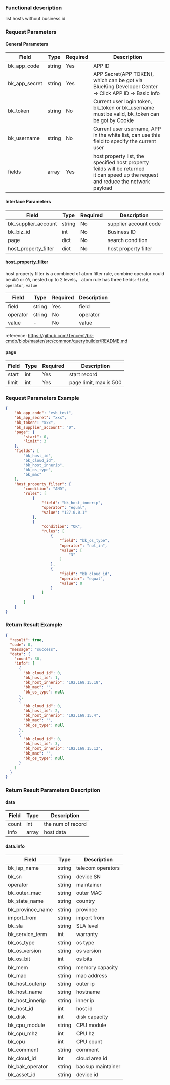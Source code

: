 ### Functional description

list hosts without business id

### Request Parameters


#### General Parameters

| Field | Type | Required |  Description |
|-----------|------------|--------|------------|
| bk_app_code  |  string    | Yes | APP ID     |
| bk_app_secret|  string    | Yes | APP Secret(APP TOKEN), which can be got via BlueKing Developer Center -&gt; Click APP ID -&gt; Basic Info  |
| bk_token     |  string    | No | Current user login token, bk_token or bk_username must be valid, bk_token can be got by Cookie |
| bk_username  |  string    | No | Current user username, APP in the white list, can use this field to specify the current user |
| fields  |  array   | Yes     | host property list, the specified host property feilds will be returned <br>it can speed up the request and reduce the network payload  |

#### Interface Parameters

| Field      |  Type      | Required   |  Description      |
|-----------|------------|--------|------------|
| bk_supplier_account | string     | No     | supplier account code |
| bk_biz_id | int        | No    | Business ID |
| page       |  dict    | No     | search condition |
| host_property_filter    |  dict  | No     | host property filter |

#### host_property_filter
host property filter is a combined of atom filter rule, combine operator could be `AND` or `OR`, nested up to 2 levels。
atom rule has three fields: `field`, `operator`, `value`

| Field      |  Type      | Required   |  Description      |
| ---  | ---  | --- |---  |
| field|string|Yes|field |
| operator|string|No|operator |available values: equal,not_equal,in,not_in,less,less_or_equal,greater,greater_or_equal,between,not_between |
| value| - | No| value|values's format depend on operator|

reference: <https://github.com/Tencent/bk-cmdb/blob/master/src/common/querybuilder/README.md>

#### page

| Field      |  Type      | Required   |  Description      |
|-----------|------------|--------|------------|
| start    |  int    | Yes     | start record |
| limit    |  int    | Yes     | page limit, max is 500 |


### Request Parameters Example

```json
{
    "bk_app_code": "esb_test",
    "bk_app_secret": "xxx",
    "bk_token": "xxx",
    "bk_supplier_account": "0",
    "page": {
        "start": 0,
        "limit": 3
    },
    "fields": [
        "bk_host_id",
        "bk_cloud_id",
        "bk_host_innerip",
        "bk_os_type",
        "bk_mac"
    ],
    "host_property_filter": {
        "condition": "AND",
        "rules": [
            {
                "field": "bk_host_innerip",
                "operator": "equal",
                "value": "127.0.0.1"
            },
            {
                "condition": "OR",
                "rules": [
                    {
                        "field": "bk_os_type",
                        "operator": "not_in",
                        "value": [
                            "3"
                        ]
                    },
                    {
                        "field": "bk_cloud_id",
                        "operator": "equal",
                        "value": 0
                    }
                ]
            }
        ]
    }
}
```

### Return Result Example

```json
{
  "result": true,
  "code": 0,
  "message": "success",
  "data": {
    "count": 30,
    "info": [
      {
        "bk_cloud_id": 0,
        "bk_host_id": 1,
        "bk_host_innerip": "192.168.15.18",
        "bk_mac": "",
        "bk_os_type": null
      },
      {
        "bk_cloud_id": 0,
        "bk_host_id": 2,
        "bk_host_innerip": "192.168.15.4",
        "bk_mac": "",
        "bk_os_type": null
      },
      {
        "bk_cloud_id": 0,
        "bk_host_id": 3,
        "bk_host_innerip": "192.168.15.12",
        "bk_mac": "",
        "bk_os_type": null
      }
    ]
  }
}
```

### Return Result Parameters Description

#### data

| Field      | Type      | Description      |
|-----------|-----------|-----------|
| count     | int       | the num of record |
| info      | array     | host data |

#### data.info
| Field      | Type      | Description      |
|---|---|---|
| bk_isp_name| string | telecom operators | 0: Others; 1: China Telecom; 2: China Unicom; 3: China Mobile |
| bk_sn | string | device SN |
| operator | string | maintainer |
| bk_outer_mac | string | outer MAC |
| bk_state_name | string | country | CN: China, please refer to CMDB web page for detailed value |
| bk_province_name | string | province |  |
| import_from | string | import from | 1:excel;2:agent;3:api |
| bk_sla | string | SLA level | 1:L1;2:L2;3:L3 |
| bk_service_term | int | warranty | 1-10 |
| bk_os_type | string | os type | 1:Linux;2:Windows;3:AIX |
| bk_os_version | string | os version |
| bk_os_bit | int | os bits |
| bk_mem | string | memory capacity |
| bk_mac | string | mac address |
| bk_host_outerip | string | outer ip |
| bk_host_name | string | hostname | 
| bk_host_innerip | string | inner ip |
| bk_host_id | int | host id |
| bk_disk | int | disk capacity |
| bk_cpu_module | string | CPU module |
| bk_cpu_mhz | int | CPU hz |
| bk_cpu | int | CPU count | 1-1000000
| bk_comment | string | comment |
| bk_cloud_id | int | cloud area id |
| bk_bak_operator | string | backup maintainer |
| bk_asset_id | string | device id |
